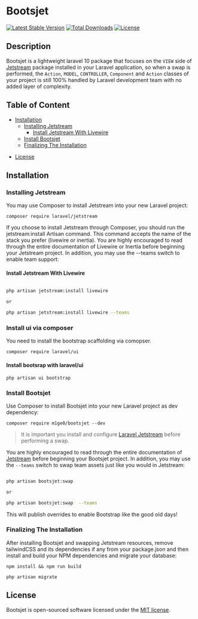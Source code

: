 # Bootsjet

[![Latest Stable Version](https://poser.pugx.org/m1ge0/bootsjet/v)](//packagist.org/packages/m1ge0/bootsjet)
[![Total Downloads](https://poser.pugx.org/m1ge0/bootsjet/downloads)](//packagist.org/packages/m1ge0/bootsjet)
[![License](https://poser.pugx.org/m1ge0/bootsjet/license)](//packagist.org/packages/m1ge0/bootsjet)

  
## Description

Bootsjet is a lightweight laravel 10 package that focuses on the `VIEW` side of [Jetstream](https://github.com/laravel/jetstream) package installed in your Laravel application, so when a swap is performed, the `Action`, `MODEL`, `CONTROLLER`, `Component` and `Action` classes of your project is still 100% handled by Laravel development team with no added layer of complexity.

## Table of Content
  * [Installation](#installation)
    + [Installing Jetstream](#installing-jetstream)
      - [Install Jetstream With Livewire](#install-jetstream-with-livewire)
    + [Install Bootsjet](#install-bootsjet)
    + [Finalizing The Installation](#finalizing-the-installation)
  <!-- * [Testing](#testing) -->
  * [License](#license)
  
  
## Installation

### Installing Jetstream

You may use Composer to install Jetstream into your new Laravel project:

```
composer require laravel/jetstream
```

If you choose to install Jetstream through Composer, you should run the jetstream:install Artisan command. This command accepts the name of the stack you prefer (livewire or inertia). You are highly encouraged to read through the entire documentation of Livewire or Inertia before beginning your Jetstream project. In addition, you may use the --teams switch to enable team support:

#### Install Jetstream With Livewire

```bash

php artisan jetstream:install livewire 

or

php artisan jetstream:install livewire --teams

```

### Install ui via composer
You need to install the bootstrap scaffolding via comopser. 

```
composer require laravel/ui 
```

#### Install bootsrap with laravel/ui

```
php artisan ui bootstrap 
```


### Install Bootsjet

Use Composer to install Bootsjet into your new Laravel project as dev dependency:

```
composer require m1ge0/bootsjet --dev
```

> It is important you install and configure [Laravel Jetstream](https://github.com/laravel/jetstream) before performing a swap.

You are highly encouraged to read through the entire documentation of [Jetstream](https://jetstream.laravel.com/1.x/introduction.html)
before beginning your Bootsjet project. In addition, you may use the `--teams` switch to swap team assets just like you would in Jetstream:

```bash

php artisan bootsjet:swap 

or

php artisan bootsjet:swap  --teams

```

This will publish overrides to enable Bootstrap like the good old days!

### Finalizing The Installation

After installing Bootsjet and swapping Jetstream resources, remove tailwindCSS and its dependencies if any from your package.json and then install and build your NPM dependencies and migrate your database:

```
npm install && npm run build

php artisan migrate
```


<!-- ### Extras

#### Pagination

It is also important to point out that Laravel 8 still includes pagination views built using Bootstrap CSS. To use these views instead of the default Tailwind views, you may call the paginator's useBootstrap method within your AppServiceProvider:

```php
<?php

namespace App\Providers;

use Illuminate\Support\ServiceProvider;
use Illuminate\Pagination\Paginator;

class AppServiceProvider extends ServiceProvider
{
    /**
     * Register any application services.
     *
     * @return void
     */
    public function register()
    {
        //
    }

    /**
     * Bootstrap any application services.
     *
     * @return void
     */
    public function boot()
    {
        Paginator::useBootstrap();
    }
}
```

## Testing

Run the tests with:

```bash
vendor/bin/phpunit
```

or 

```bash
composer tests
```
 -->

## License
Bootsjet is open-sourced software licensed under the [MIT license](https://github.com/m1ge0/bootsjet/blob/master/LICENSE).
